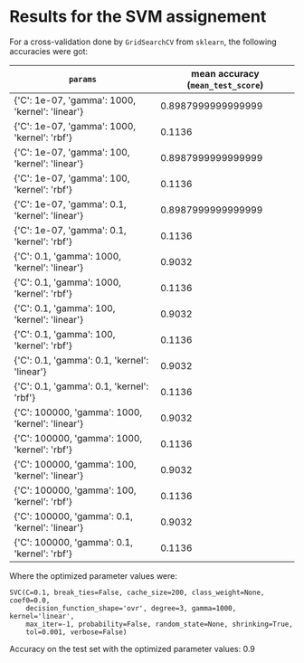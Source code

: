 # Results for the SVM assignement
For a cross-validation done by ```GridSearchCV``` from ```sklearn```, the following accuracies were got:

```params``` | mean accuracy (```mean_test_score```)
--- | ---
{'C': 1e-07, 'gamma': 1000, 'kernel': 'linear'} | 0.8987999999999999
{'C': 1e-07, 'gamma': 1000, 'kernel': 'rbf'} | 0.1136
{'C': 1e-07, 'gamma': 100, 'kernel': 'linear'} | 0.8987999999999999
{'C': 1e-07, 'gamma': 100, 'kernel': 'rbf'} | 0.1136
{'C': 1e-07, 'gamma': 0.1, 'kernel': 'linear'} | 0.8987999999999999
{'C': 1e-07, 'gamma': 0.1, 'kernel': 'rbf'} | 0.1136
{'C': 0.1, 'gamma': 1000, 'kernel': 'linear'} | 0.9032
{'C': 0.1, 'gamma': 1000, 'kernel': 'rbf'} | 0.1136
{'C': 0.1, 'gamma': 100, 'kernel': 'linear'} | 0.9032
{'C': 0.1, 'gamma': 100, 'kernel': 'rbf'} | 0.1136
{'C': 0.1, 'gamma': 0.1, 'kernel': 'linear'} | 0.9032
{'C': 0.1, 'gamma': 0.1, 'kernel': 'rbf'} | 0.1136
{'C': 100000, 'gamma': 1000, 'kernel': 'linear'} | 0.9032
{'C': 100000, 'gamma': 1000, 'kernel': 'rbf'} | 0.1136
{'C': 100000, 'gamma': 100, 'kernel': 'linear'} | 0.9032
{'C': 100000, 'gamma': 100, 'kernel': 'rbf'} | 0.1136
{'C': 100000, 'gamma': 0.1, 'kernel': 'linear'} | 0.9032
{'C': 100000, 'gamma': 0.1, 'kernel': 'rbf'} | 0.1136

Where the optimized parameter values were:

```
SVC(C=0.1, break_ties=False, cache_size=200, class_weight=None, coef0=0.0,
    decision_function_shape='ovr', degree=3, gamma=1000, kernel='linear',
    max_iter=-1, probability=False, random_state=None, shrinking=True,
    tol=0.001, verbose=False)
```

Accuracy on the test set with the optimized parameter values: 0.9
